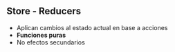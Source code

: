 ## Store - Reducers

- Aplican cambios al estado actual en base a acciones
- **Funciones puras**
- No efectos secundarios